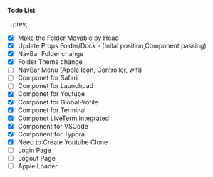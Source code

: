 **Todo List**

...prev, 
- [X] Make the Folder Movable by Head
- [X] Update Props Folder/Dock - (Inital position,Component passing)
- [X] NavBar Folder change
- [X] Folder Theme change 
- [ ] NavBar Menu (Apple Icon, Controller, wifi)
- [ ] Componet for Safari
- [ ] Componet for Launchpad
- [X] Componet for Youtube
- [X] Componet for GlobalProfile
- [X] Componet for Terminal
- [X] Componet LiveTerm Integrated
- [X] Component for VSCode
- [X] Component for Typora
- [X] Need to Create Youtube Clone 
- [ ] Login Page
- [ ] Logout Page
- [ ] Apple Loader
